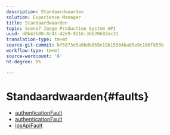```yaml
---
description: Standaardwaarden
solution: Experience Manager
title: Standaardwaarden
topic: Scene7 Image Production System API
uuid: d0b43b80-8c41-42e9-9216-3bb39682ec31
translation-type: tm+mt
source-git-commit: bf5873e5a6bdb859e19b15584ba85e9c106f853b
workflow-type: tm+mt
source-wordcount: '6'
ht-degree: 0%

---
```



# Standaardwaarden{#faults}

* [authenticationFault](r-authentication-fault.md)
* [authenticationFault](r-authorization-fault.md)
* [ipsApiFault](r-ips-api-fault.md)
